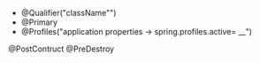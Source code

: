 - @Qualifier("className"")
- @Primary
- @Profiles("application properties -> spring.profiles.active= __")

@PostContruct
@PreDestroy
